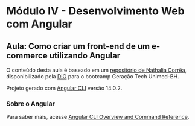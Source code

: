 # Módulo IV - Desenvolvimento Web com Angular  
## Aula: Como criar um front-end de um e-commerce utilizando Angular  

O conteúdo desta aula é baseado em um [repositório de Nathalia Corrêa](https://github.com/naatscs/DIO-LiveCoding-AngularFront), disponibilizado pela [DIO](https://www.dio.me/) para o bootcamp Geração Tech Unimed-BH.  
  
Projeto gerado com [Angular CLI](https://github.com/angular/angular-cli) versão 14.0.2.  
  
### Sobre o Angular
Para saber mais, acesse [Angular CLI Overview and Command Reference](https://angular.io/cli).
